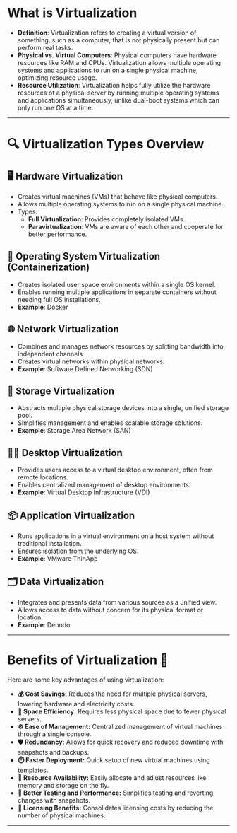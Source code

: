  # What is Virtualization
 
- **Definition**: Virtualization refers to creating a virtual version of something, such as a computer, that is not physically present but can perform real tasks.
- **Physical vs. Virtual Computers**: Physical computers have hardware resources like RAM and CPUs. Virtualization allows multiple operating systems and applications to run on a single physical machine, optimizing resource usage.
- **Resource Utilization**: Virtualization helps fully utilize the hardware resources of a physical server by running multiple operating systems and applications simultaneously, unlike dual-boot systems which can only run one OS at a time.
---

# 🔍 Virtualization Types Overview

## 🖥️ Hardware Virtualization
- Creates virtual machines (VMs) that behave like physical computers.
- Allows multiple operating systems to run on a single physical machine.
- Types:
  - **Full Virtualization**: Provides completely isolated VMs.
  - **Paravirtualization**: VMs are aware of each other and cooperate for better performance.

## 🐳 Operating System Virtualization (Containerization)
- Creates isolated user space environments within a single OS kernel.
- Enables running multiple applications in separate containers without needing full OS installations.
- **Example**: Docker

## 🌐 Network Virtualization
- Combines and manages network resources by splitting bandwidth into independent channels.
- Creates virtual networks within physical networks.
- **Example**: Software Defined Networking (SDN)

## 💾 Storage Virtualization
- Abstracts multiple physical storage devices into a single, unified storage pool.
- Simplifies management and enables scalable storage solutions.
- **Example**: Storage Area Network (SAN)

## 🧑‍💻 Desktop Virtualization
- Provides users access to a virtual desktop environment, often from remote locations.
- Enables centralized management of desktop environments.
- **Example**: Virtual Desktop Infrastructure (VDI)

## 📦 Application Virtualization
- Runs applications in a virtual environment on a host system without traditional installation.
- Ensures isolation from the underlying OS.
- **Example**: VMware ThinApp

## 🗂️ Data Virtualization
- Integrates and presents data from various sources as a unified view.
- Allows access to data without concern for its physical format or location.
- **Example**: Denodo
---
# Benefits of Virtualization 🚀

Here are some key advantages of using virtualization:

- **💰 Cost Savings:** Reduces the need for multiple physical servers, lowering hardware and electricity costs.
- **🏢 Space Efficiency:** Requires less physical space due to fewer physical servers.
- **⚙️ Ease of Management:** Centralized management of virtual machines through a single console.
- **🛡️ Redundancy:** Allows for quick recovery and reduced downtime with snapshots and backups.
- **⏱️ Faster Deployment:** Quick setup of new virtual machines using templates.
- **💾 Resource Availability:** Easily allocate and adjust resources like memory and storage on the fly.
- **🧪 Better Testing and Performance:** Simplifies testing and reverting changes with snapshots.
- **🔑 Licensing Benefits:** Consolidates licensing costs by reducing the number of physical machines.
---

